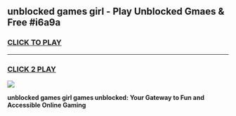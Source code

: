 
## unblocked games girl - Play Unblocked Gmaes & Free #i6a9a
<h3>
<a href="https://premium.freeplayer.one?title=unblocked_games_girl&ref=03M">CLICK TO PLAY</a></h3>
<hr>

<h3>
<a href="https://premium.freeplayer.one?title=unblocked_games_girl&ref=03M">CLICK 2 PLAY</a>
  
</h3>

<a href="https://premium.freeplayer.one?title=unblocked_games_girl&ref=03M"><img src="https://clearcache.store/games.png"></a>


**unblocked games girl games unblocked: Your Gateway to Fun and Accessible Online Gaming**
